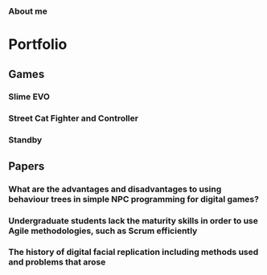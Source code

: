 ### About me

# Portfolio

## Games

### Slime EVO

### Street Cat Fighter and Controller

### Standby

## Papers

### What are the advantages and disadvantages to using behaviour trees in simple NPC programming for digital games?

### Undergraduate students lack the maturity skills in order to use Agile methodologies, such as Scrum efficiently

### The history of digital facial replication including methods used and problems that arose
